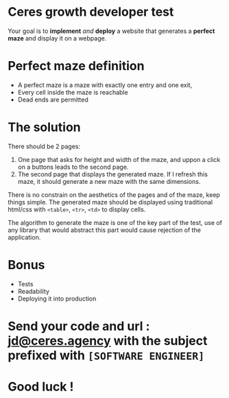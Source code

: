 # Ceres growth developer test

Your goal is to **implement** *and* **deploy** a website that generates a **perfect maze** and display it on a webpage.

# Perfect maze definition

- A perfect maze is a maze with exactly one entry and one exit, 
- Every cell inside the maze is reachable
- Dead ends are permitted

# The solution

There should be 2 pages:
1. One page that asks for height and width of the maze, and uppon a click on a buttons leads to the second page.
2. The second page that displays the generated maze. If I refresh this maze, it should generate a new maze with the same dimensions.

There is no constrain on the aesthetics of the pages and of the maze, keep things simple.
The generated maze should be displayed using traditional html/css with `<table>`, `<tr>`, `<td>` to display cells.

The algorithm to generate the maze is one of the key part of the test, use of any library that would abstract this part would cause rejection of the application.

# Bonus

- Tests
- Readability
- Deploying it into production

# Send your code and url : jd@ceres.agency with the subject prefixed with `[SOFTWARE ENGINEER]`
# Good luck !


<div id="Maze">

</div>
